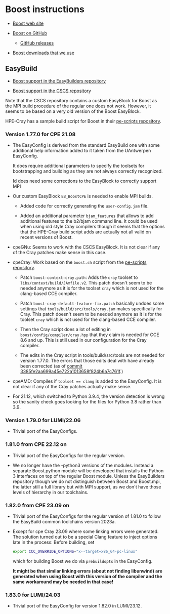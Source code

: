 # Boost instructions

  * [Boost web site](https://www.boost.org/)

  * [Boost on GitHub](https://github.com/boostorg/boost)
  
      * [GitHub releases](https://github.com/boostorg/boost/releases)
      
  * [Boost downloads that we use](https://boostorg.jfrog.io/artifactory/main/release/)


## EasyBuild

  * [Boost support in the EasyBuilders repository](https://github.com/easybuilders/easybuild-easyconfigs/tree/develop/easybuild/easyconfigs/b/Boost)

  * [Boost support in the CSCS repository](https://github.com/eth-cscs/production/tree/master/easybuild/easyconfigs/b/Boost)

Note that the CSCS repository contains a custom EasyBlock for Boost as the MPI build
procedure of the regular one does not work. However, it seems to be based on a very
old version of the Boost EasyBlock.

HPE-Cray has a sample build script for Boost in their
[pe-scripts repository](https://github.com/Cray/pe-scripts).


### Version 1.77.0 for CPE 21.08

  * The EasyConfig is derived from the standard EasyBuild one with some additional help
    information added to it taken from the UAntwerpen EasyConfig.

    It does require additional parameters to specify the toolsets for bootstrapping
    and building as they are not always correctly recognized.

    Id does need some corrections to the EasyBlock to correctly support MPI

  * Our custom EasyBlock ``EB_BoostCPE`` is needed to enable MPI builds.

      * Added code for correctly generating the ``user-config.jam`` file.

      * Added an additional parameter ``bjam_features`` that allows to add additional
        features to the b2/bjam command line. It could be used when using old style
        Cray compilers though it seems that the options that the HPE-Cray build script
        adds are actually not all valid on recent versions of Boost.

  * cpeGNu: Seems to work with the CSCS EasyBlock. It is not clear if any of the Cray
    patches make sense in this case.

  * cpeCray: Work based on the ``boost.sh`` script from the
    [pe-scripts repository](https://github.com/Cray/pe-scripts).

      * Patch ``boost-context-cray.path``:  Adds the ``cray`` toolset to
        ``libs/context/build/JAmfile.v2``. This patch doesn't seem to be needed
        anymore as it is for the toolset ``cray`` which is not used for the
        clang-based CCE compiler.

      * Patch ``boost-cray-default-feature-fix.patch`` basically undoes some settings
        that ``tools/build/src/tools/cray.jam`` makes specifically for Cray.
        This patch doesn't seem to be needed anymore as it is for the toolset
        ``cray`` which is not used for the clang-based CCE compiler.

      * Then the Cray script does a lot of editing in
        ``boost/config/compiler/cray.hpp`` that they claim is needed for CCE 8.6 and
        up. This is still used in our configuration for the Cray compiler.

      * The edits in the Cray script in tools/build/src/tools are not needed for version
        1.77.0. The errors that those edits deal with have already been corrected
        (as of [commit 3385fe2aa699a45e722a1013658f824b6a7c761f](https://github.com/boostorg/build/commit/3385fe2aa699a45e722a1013658f824b6a7c761f).)

  * cpeAMD: Compiles if ``toolset == clang`` is added to the EasyConfig. It is not clear if
    any of the Cray patches actually make sense.

  * For 21.12, which switched to Python 3.9.4, the version detection is wrong so the sanity
    check goes looking for the files for Python 3.8 rather than 3.9.


### Version 1.79.0 for LUMI/22.06

  * Trivial port of the EasyConfigs.


### 1.81.0 from CPE 22.12 on

  * Trivial port of the EasyConfigs for the regular version.
  
  * We no longer have the -python3 versions of the modules. Instead a separate Boost.python
    module will be developed that installs the Python 3 interfaces on top of the regular
    Boost module. Unless the EasyBuilders repository though we do not distinguish between
    Boost and Boost.mpi, the latter still a full library but with MPI support, as we don't
    have those levels of hierarchy in our toolchains. 
    

### 1.82.0 from CPE 23.09 on

  * Trivial port of the EasyConfigs for the regular version of 1.81.0
    to follow the EasyBuild common toolchains version 2023a.

  * Except for cpe Cray 23.09 where some linking errors were generated. The solution turned
    out to be a special Clang feature to inject options late in the process: Before building,
    set
    
    ``` bash
    export CCC_OVERRIDE_OPTIONS="x--target=x86_64-pc-linux"
    ```

    which for building Boost we do via `prebuildopts` in the EasyConfig.
    
    **It might be that similar linking errors (about not finding libunwind) are generated when
    using Boost with this version of the compiler and the same workaround may be needed in that
    case!**
    

### 1.83.0 for LUMI/24.03

  * Trivial port of the EasyConfig for version 1.82.0 in LUMI/23.12.
